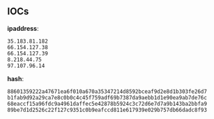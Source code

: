 
## IOCs

__ipaddress__:

```text
35.183.81.182
66.154.127.38
66.154.127.39
8.218.44.75
97.107.96.14
```
__hash__:

```text
88601359222a47671ea6f010a670a35347214d8592bceaf9d2e8d1b303fe26d7
b1fab9d92a29ca7e8c0b0c4c45f759adf69b7387da9aebb1d1e90ea9ab7de76c
68eaccf15a96fdc9a4961daffec5e42878b5924c3c72d6e7d7a9b143ba2bbfa9
89be7d1d2526c22f127c9351c0b9eafccd811e617939e029b757db66dadc8f93
```